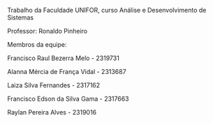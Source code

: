 Trabalho da Faculdade UNIFOR, curso Análise e Desenvolvimento de Sistemas

Professor: Ronaldo Pinheiro

Membros da equipe:

Francisco Raul Bezerra Melo - 2319731

Alanna Mércia de França Vidal - 2313687

Laiza Silva Fernandes - 2317162

Francisco Edson da Silva Gama - 2317663

Raylan Pereira Alves - 2319016
